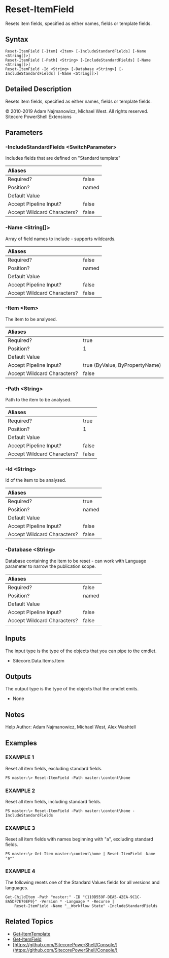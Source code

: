 # Reset-ItemField

Resets item fields, specified as either names, fields or template fields.

## Syntax

```text
Reset-ItemField [-Item] <Item> [-IncludeStandardFields] [-Name <String[]>]
Reset-ItemField [-Path] <String> [-IncludeStandardFields] [-Name <String[]>]
Reset-ItemField -Id <String> [-Database <String>] [-IncludeStandardFields] [-Name <String[]>]
```

## Detailed Description

Resets item fields, specified as either names, fields or template fields.

© 2010-2019 Adam Najmanowicz, Michael West. All rights reserved. Sitecore PowerShell Extensions

## Parameters

### -IncludeStandardFields  &lt;SwitchParameter&gt;

Includes fields that are defined on "Standard template"

| Aliases |  |
| :--- | :--- |
| Required? | false |
| Position? | named |
| Default Value |  |
| Accept Pipeline Input? | false |
| Accept Wildcard Characters? | false |

### -Name  &lt;String\[\]&gt;

Array of field names to include - supports wildcards.

| Aliases |  |
| :--- | :--- |
| Required? | false |
| Position? | named |
| Default Value |  |
| Accept Pipeline Input? | false |
| Accept Wildcard Characters? | false |

### -Item  &lt;Item&gt;

The item to be analysed.

| Aliases |  |
| :--- | :--- |
| Required? | true |
| Position? | 1 |
| Default Value |  |
| Accept Pipeline Input? | true \(ByValue, ByPropertyName\) |
| Accept Wildcard Characters? | false |

### -Path  &lt;String&gt;

Path to the item to be analysed.

| Aliases |  |
| :--- | :--- |
| Required? | true |
| Position? | 1 |
| Default Value |  |
| Accept Pipeline Input? | false |
| Accept Wildcard Characters? | false |

### -Id  &lt;String&gt;

Id of the item to be analysed.

| Aliases |  |
| :--- | :--- |
| Required? | true |
| Position? | named |
| Default Value |  |
| Accept Pipeline Input? | false |
| Accept Wildcard Characters? | false |

### -Database  &lt;String&gt;

Database containing the item to be reset - can work with Language parameter to narrow the publication scope.

| Aliases |  |
| :--- | :--- |
| Required? | false |
| Position? | named |
| Default Value |  |
| Accept Pipeline Input? | false |
| Accept Wildcard Characters? | false |

## Inputs

The input type is the type of the objects that you can pipe to the cmdlet.

* Sitecore.Data.Items.Item 

## Outputs

The output type is the type of the objects that the cmdlet emits.

* None 

## Notes

Help Author: Adam Najmanowicz, Michael West, Alex Washtell

## Examples

### EXAMPLE 1

Reset all item fields, excluding standard fields.

```text
PS master:\> Reset-ItemField -Path master:\content\home
```

### EXAMPLE 2

Reset all item fields, including standard fields.

```text
PS master:\> Reset-ItemField -Path master:\content\home -IncludeStandardFields
```

### EXAMPLE 3

Reset all item fields with names beginning with "a", excluding standard fields.

```text
PS master:\> Get-Item master:\content\home | Reset-ItemField -Name "a*"
```

### EXAMPLE 4

The following resets one of the Standard Values fields for all versions and languages.

```text
Get-ChildItem -Path "master:" -ID "{110D559F-DEA5-42EA-9C1C-8A5DF7E70EF9}" -Version * -Language * -Recurse |
    Reset-ItemField -Name "__Workflow State" -IncludeStandardFields
```

## Related Topics

* [Get-ItemTemplate](get-itemtemplate.md)
* [Get-ItemField](get-itemfield.md)
* [https://github.com/SitecorePowerShell/Console/](https://github.com/SitecorePowerShell/Console/) 

